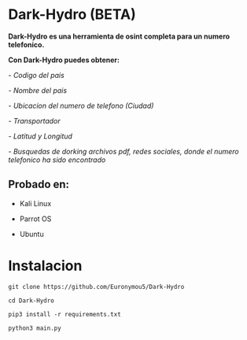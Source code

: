 # Dark-Hydro (BETA)
**Dark-Hydro es una herramienta de osint completa para un numero telefonico.**

**Con Dark-Hydro puedes obtener:**

  *- Codigo del pais*

  *- Nombre del pais*

  *- Ubicacion del numero de telefono (Ciudad)*

  *- Transportador*

  *- Latitud y Longitud*

  *- Busquedas de dorking archivos pdf, redes sociales, donde el numero telefonico ha sido encontrado*

## Probado en:

* Kali Linux

* Parrot OS

* Ubuntu


# Instalacion

```
git clone https://github.com/Euronymou5/Dark-Hydro
```
```
cd Dark-Hydro
```
```
pip3 install -r requirements.txt
```
```
python3 main.py
```

